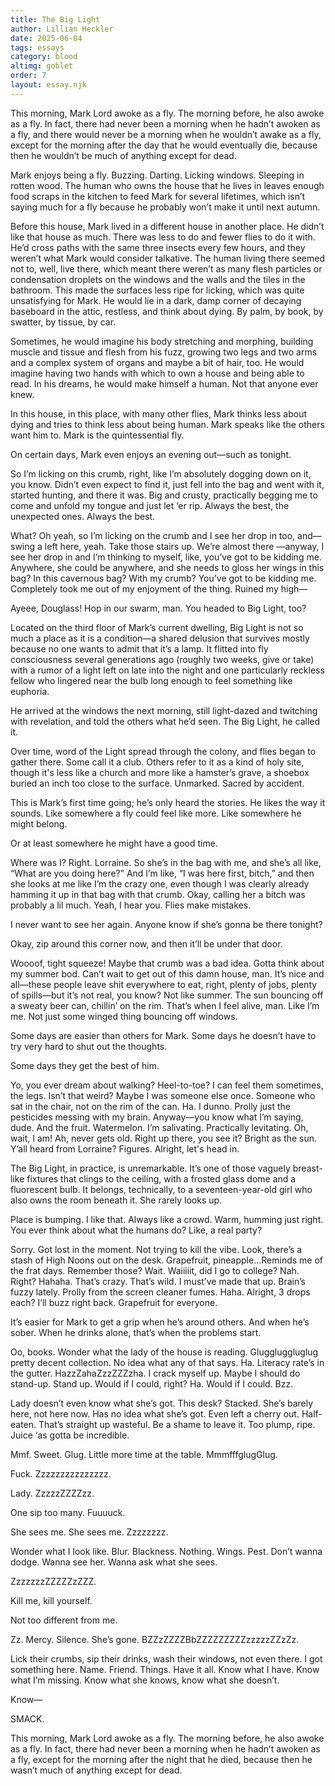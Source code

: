 ```yaml
---
title: The Big Light
author: Lillian Heckler
date: 2025-06-04
tags: essays
category: blood
altimg: goblet
order: 7
layout: essay.njk
---
```


This morning, Mark Lord awoke as a fly. The morning before, he also awoke as a fly. In fact, there had never been a morning when he hadn’t awoken as a fly, and there would never be a morning when he wouldn’t awake as a fly, except for the morning after the day that he would eventually die, because then he wouldn’t be much of anything except for dead.

Mark enjoys being a fly. Buzzing. Darting. Licking windows. Sleeping in rotten wood. The human who owns the house that he lives in leaves enough food scraps in the kitchen to feed Mark for several lifetimes, which isn’t saying much for a fly because he probably won’t make it until next autumn.

Before this house, Mark lived in a different house in another place. He didn’t like that house as much. There was less to do and fewer flies to do it with. He’d cross paths with the same three insects every few hours, and they weren’t what Mark would consider talkative. The human living there seemed not to, well, live there, which meant there weren’t as many flesh particles or condensation droplets on the windows and the walls and the tiles in the bathroom. This made the surfaces less ripe for licking, which was quite unsatisfying for Mark. He would lie in a dark, damp corner of decaying baseboard in the attic, restless, and think about dying. By palm, by book, by swatter, by tissue, by car.

Sometimes, he would imagine his body stretching and morphing, building muscle and tissue and flesh from his fuzz, growing two legs and two arms and a complex system of organs and maybe a bit of hair, too. He would imagine having two hands with which to own a house and being able to read. In his dreams, he would make himself a human. Not that anyone ever knew.

In this house, in this place, with many other flies, Mark thinks less about dying and tries to think less about being human. Mark speaks like the others want him to. Mark is the quintessential fly. 

On certain days, Mark even enjoys an evening out—such as tonight. 

<p class="special">So I’m licking on this crumb, right, like I’m absolutely dogging down on it, you know. Didn’t even expect to find it, just fell into the bag and went with it, started hunting, and there it was. Big and crusty,  practically begging me to come and unfold my tongue and just let ‘er rip. Always the best, the unexpected ones. Always the best.</p> 

<p class="special">What? Oh yeah, so I’m licking on the crumb and I see her drop in too, and— swing a left here, yeah. Take those stairs up. We’re almost there —anyway, I see her drop in and I’m thinking to myself, like, you’ve got to be kidding me. Anywhere, she could be anywhere, and she needs to gloss her wings in this bag? In this cavernous bag? With my crumb? You’ve got to be kidding me. Completely took me out of my enjoyment of the thing. Ruined my high—</p>

<p class="special">Ayeee, Douglass! Hop in our swarm, man. You headed to Big Light, too?</p>

Located on the third floor of Mark’s current dwelling, Big Light is not so much a place as it is a condition—a shared delusion that survives mostly because no one wants to admit that it’s a lamp. It flitted into fly consciousness several generations ago (roughly two weeks, give or take) with a rumor of a light left on late into the night and one particularly reckless fellow who lingered near the bulb long enough to feel something like euphoria.

He arrived at the windows the next morning, still light-dazed and twitching with revelation, and told the others what he’d seen. The Big Light, he called it.

Over time, word of the Light spread through the colony, and flies began to gather there. Some call it a club. Others refer to it as a kind of holy site, though it's less like a church and more like a hamster’s grave, a shoebox buried an inch too close to the surface. Unmarked. Sacred by accident.

This is Mark’s first time going; he’s only heard the stories. He likes the way it sounds. Like somewhere a fly could feel like more. Like somewhere he might belong.

Or at least somewhere he might have a good time.

<p class="special">Where was I? Right. Lorraine. So she’s in the bag with me, and she’s all like, “What are you doing here?” And I’m like, “I was here first, bitch,” and then she looks at me like I’m the crazy one, even though I was clearly already hamming it up in that bag with that crumb. Okay, calling her a bitch was probably a lil much. Yeah, I hear you. Flies make mistakes.</p>

<p class="special">I never want to see her again. Anyone know if she’s gonna be there tonight?</p>

<p class="special">Okay, zip around this corner now, and then it’ll be under that door.</p>

<p class="special">Woooof, tight squeeze! Maybe that crumb was a bad idea. Gotta think about my summer bod. Can’t wait to get out of this damn house, man. It’s nice and all—these people leave shit everywhere to eat, right, plenty of jobs, plenty of spills—but it’s not real, you know? Not like summer. The sun bouncing off a sweaty beer can, chillin’ on the rim. That’s when I feel alive, man. Like I’m me. Not just some winged thing bouncing off windows.</p>

Some days are easier than others for Mark. Some days he doesn’t have to try very hard to shut out the thoughts.

Some days they get the best of him.

<p class="special">Yo, you ever dream about walking? Heel-to-toe? I can feel them sometimes, the legs. Isn’t that weird? Maybe I was someone else once. Someone who sat in the chair, not on the rim of the can. Ha. I dunno. Prolly just the pesticides messing with my brain. Anyway—you know what I’m saying, dude. And the fruit. Watermelon. I’m salivating. Practically levitating. Oh, wait, I am! Ah, never gets old. Right up there, you see it? Bright as the sun. Y’all heard from Lorraine? Figures. Alright, let's head in.</p>

The Big Light, in practice, is unremarkable. It’s one of those vaguely breast-like fixtures that clings to the ceiling, with a frosted glass dome and a fluorescent bulb. It belongs, technically, to a seventeen-year-old girl who also owns the room beneath it. She rarely looks up.

<p class="special">Place is bumping. I like that. Always like a crowd. Warm, humming just right. You ever think about what the humans do? Like, a real party?</p>

<p class="special">Sorry. Got lost in the moment. Not trying to kill the vibe. Look, there’s a stash of High Noons out on the desk. Grapefruit, pineapple…Reminds me of the frat days. Remember those? Wait. Waiiiiit, did I go to college? Nah. Right? Hahaha. That’s crazy. That’s wild. I must’ve made that up. Brain’s fuzzy lately. Prolly from the screen cleaner fumes. Haha. Alright, 3 drops each? I’ll buzz right back. Grapefruit for everyone.</p>

It’s easier for Mark to get a grip when he’s around others. And when he’s sober. When he drinks alone, that’s when the problems start.

<p class="special">Oo, books. Wonder what the lady of the house is reading. Gluggluggluglug pretty decent collection. No idea what any of that says. Ha. Literacy rate’s in the gutter. HazzZahaZzzZZZzha. I crack myself up. Maybe I should do stand-up. Stand up. Would if I could, right? Ha. Would if I could. Bzz.</p>

<p class="special">Lady doesn’t even know what she’s got. This desk? Stacked. She’s barely here, not here now. Has no idea what she’s got. Even left a cherry out. Half-eaten. That’s straight up wasteful. Be a shame to leave it. Too plump, ripe. Juice ‘as gotta be incredible.</p>

<p class="special">Mmf. Sweet. Glug. Little more time at the table. MmmfffglugGlug.</p>

<p class="special">Fuck. Zzzzzzzzzzzzzzz.</p> 

<p class="special">Lady. ZzzzzZZZZzz.</p>

<p class="special">One sip too many. Fuuuuck.</p>

<p class="special">She sees me. She sees me. Zzzzzzzz.</p> 

<p class="special">Wonder what I look like. Blur. Blackness. Nothing. Wings. Pest. Don’t wanna dodge. Wanna see her. Wanna ask what she sees.</p>

<p class="special">ZzzzzzzZZZZZzZZZ.</p>

<p class="special">Kill me, kill yourself.</p>

<p class="special">Not too different from me.</p>

<p class="special">Zz. Mercy. Silence. She’s gone. BZZzZZZZBbZZZZZZZZZzzzzzZZzZz.</p>

<p class="special">Lick their crumbs, sip their drinks, wash their windows, not even there. I got something here. Name. Friend. Things. Have it all. Know what I have. Know what I’m missing. Know what she knows, know what she doesn’t.</p>

<p class="special">Know—</p>

<p class="special">SMACK.</p>

This morning, Mark Lord awoke as a fly. The morning before, he also awoke as a fly. In fact, there had never been a morning when he hadn’t awoken as a fly, except for the morning after the night that he died, because then he wasn’t much of anything except for dead.
